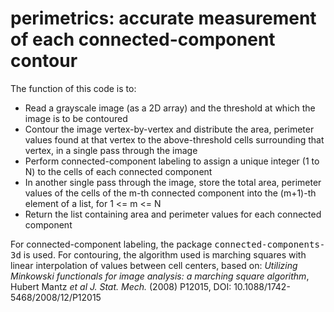 # perimetrics: accurate measurement of each connected-component contour
The function of this code is to:
- Read a grayscale image (as a 2D array) and the threshold at which the image is to be contoured
- Contour the image vertex-by-vertex and distribute the area, perimeter values found at that vertex to the above-threshold cells surrounding that vertex, in a single pass through the image
- Perform connected-component labeling to assign a unique integer (1 to N) to the cells of each connected component
- In another single pass through the image, store the total area, perimeter values of the cells of the m-th connected component into the (m+1)-th element of a list, for 1 <= m <= N
- Return the list containing area and perimeter values for each connected component

For connected-component labeling, the package <tt>connected-components-3d</tt> is used.
For contouring, the algorithm used is marching squares with linear interpolation of values between cell centers, based on:
*Utilizing Minkowski functionals for image analysis: a marching square algorithm*, Hubert Mantz *et al J. Stat. Mech.* (2008) P12015, DOI: 10.1088/1742-5468/2008/12/P12015
